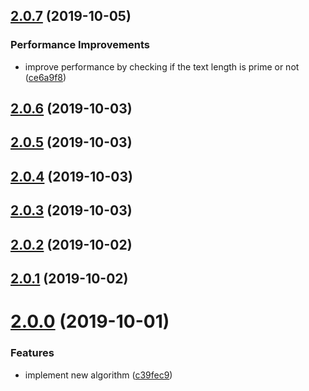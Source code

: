 ## [2.0.7](https://github.com/umutcanbolat/unrepeat/compare/v2.0.6...v2.0.7) (2019-10-05)


### Performance Improvements

* improve performance by checking if the text length is prime or not ([ce6a9f8](https://github.com/umutcanbolat/unrepeat/commit/ce6a9f8))



## [2.0.6](https://github.com/umutcanbolat/unrepeat/compare/v2.0.5...v2.0.6) (2019-10-03)



## [2.0.5](https://github.com/umutcanbolat/unrepeat/compare/v2.0.4...v2.0.5) (2019-10-03)



## [2.0.4](https://github.com/umutcanbolat/unrepeat/compare/v2.0.3...v2.0.4) (2019-10-03)



## [2.0.3](https://github.com/umutcanbolat/unrepeat/compare/v2.0.2...v2.0.3) (2019-10-03)



## [2.0.2](https://github.com/umutcanbolat/unrepeat/compare/v2.0.1...v2.0.2) (2019-10-02)



## [2.0.1](https://github.com/umutcanbolat/unrepeat/compare/2.0.0...v2.0.1) (2019-10-02)



# [2.0.0](https://github.com/umutcanbolat/unrepeat/compare/c39fec9...2.0.0) (2019-10-01)


### Features

* implement new algorithm ([c39fec9](https://github.com/umutcanbolat/unrepeat/commit/c39fec9))



